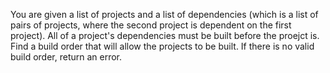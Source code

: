 You are given a list of projects and a list of dependencies (which is a list of pairs of projects, where the second project is dependent on the first project).  All of a project's dependencies must be built before the proejct is.  Find a build order that will allow the projects to be built.  If there is no valid build order, return an error.